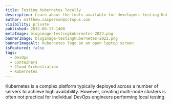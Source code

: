 ```yaml
---
title: Testing Kubernetes locally
description: Learn about the tools available for developers testing Kubernetes on their local machines. 
author: matthew.casperson@octopus.com
visibility: private
published: 2032-08-17-1400
metaImage: blogimage-testingkubernetes-2022.png
bannerImage: blogimage-testingkubernetes-2022.png
bannerImageAlt: Kubernetes logo on an open laptop screen
isFeatured: false
tags: 
  - DevOps
  - Containers
  - Cloud Orchestration
  - Kubernetes
---
```


Kubernetes is a complex platform typically deployed across a number of servers to achieve high availability. However, creating multi-node clusters is often not practical for individual DevOps engineers performing local testing.
